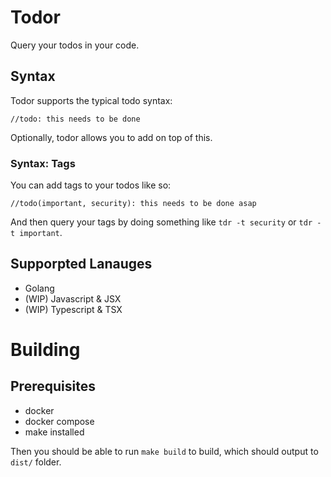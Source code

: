 # Todor

Query your todos in your code.


## Syntax 

Todor supports the typical todo syntax: 
```
//todo: this needs to be done
```

Optionally, todor allows you to add on top of this.

### Syntax: Tags 

You can add tags to your todos like so:

```
//todo(important, security): this needs to be done asap
```

And then query your tags by doing something like `tdr -t security` or `tdr -t important`.

## Supporpted Lanauges 
* Golang
* (WIP) Javascript & JSX
* (WIP) Typescript & TSX

# Building 

## Prerequisites
* docker
* docker compose
* make installed

Then you should be able to run `make build` to build, which should output to `dist/` folder. 
